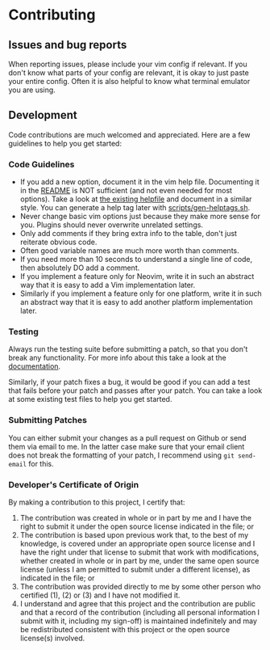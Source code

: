 # Contributing

## Issues and bug reports
When reporting issues, please include your vim config if relevant. If you don't know what parts of your config are relevant, it is okay to just paste your entire config.
Often it is also helpful to know what terminal emulator you are using.

## Development
Code contributions are much welcomed and appreciated.
Here are a few guidelines to help you get started:

### Code Guidelines
- If you add a new option, document it in the vim help file. Documenting it in the [README](/README.md) is NOT sufficient (and not even needed for most options). Take a look at [the existing helpfile](/doc/lumen.txt) and document in a similar style. You can generate a help tag later with [scripts/gen-helptags.sh](/scripts/gen-helptags.sh).
- Never change basic vim options just because they make more sense for you. Plugins should never overwrite unrelated settings.
- Only add comments if they bring extra info to the table, don't just reiterate obvious code.
- Often good variable names are much more worth than comments.
- If you need more than 10 seconds to understand a single line of code, then absolutely DO add a comment.
- If you implement a feature only for Neovim, write it in such an abstract way that it is easy to add a Vim implementation later.
- Similarly if you implement a feature only for one platform, write it in such an abstract way that it is easy to add another platform implementation later.

### Testing
Always run the testing suite before submitting a patch, so that you don't break any functionality.
For more info about this take a look at the [documentation](/tests/README.md).

Similarly, if your patch fixes a bug, it would be good if you can add a test that fails before your patch and passes after your patch.
You can take a look at some existing test files to help you get started.

### Submitting Patches
You can either submit your changes as a pull request on Github or send them via email to me. In the latter case make sure that your email client does not break the formatting of your patch, I recommend using `git send-email` for this.

### Developer's Certificate of Origin
By making a contribution to this project, I certify that:

1. The contribution was created in whole or in part by me and I have the right to submit it under the open source license indicated in the file; or
2. The contribution is based upon previous work that, to the best of my knowledge, is covered under an appropriate open source license and I have the right under that license to submit that work with modifications, whether created in whole or in part by me, under the same open source license (unless I am permitted to submit under a different license), as indicated in the file; or
3. The contribution was provided directly to me by some other person who certified (1), (2) or (3) and I have not modified it.
4. I understand and agree that this project and the contribution are public and that a record of the contribution (including all personal information I submit with it, including my sign-off) is maintained indefinitely and may be redistributed consistent with this project or the open source license(s) involved.
